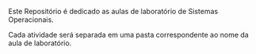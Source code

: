 Este Repositório é dedicado as aulas de laboratório de Sistemas Operacionais.

Cada atividade será separada em uma pasta correspondente ao nome da aula de laboratório.

